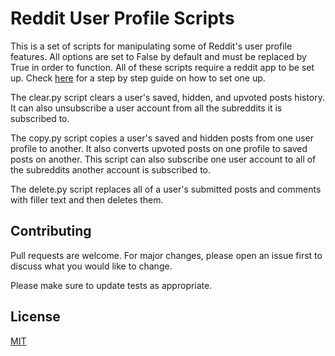 # Reddit User Profile Scripts

This is a set of scripts for manipulating some of Reddit's user profile features. All options are set to False by default and must be replaced by True in order to function. All of these scripts require a reddit app to be set up. Check [here](https://redditclient.readthedocs.io/en/latest/oauth/) for a step by step guide on how to set one up.

The clear.py script clears a user's saved, hidden, and upvoted posts history. It can also unsubscribe a user account from all the subreddits it is subscribed to.

The copy.py script copies a user's saved and hidden posts from one user profile to another. It also converts upvoted posts on one profile to saved posts on another. This script can also subscribe one user account to all of the subreddits another account is subscribed to.

The delete.py script replaces all of a user's submitted posts and comments with filler text and then deletes them.

## Contributing
Pull requests are welcome. For major changes, please open an issue first to discuss what you would like to change.

Please make sure to update tests as appropriate.

## License
[MIT](https://choosealicense.com/licenses/mit/)